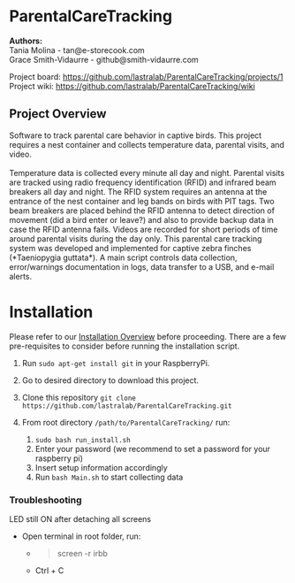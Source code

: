 <h1>ParentalCareTracking</h1>
<b>Authors:</b><br>
Tania Molina - <span style="pointer-events:none">tan@e-storecook.com</span><br>
Grace Smith-Vidaurre - <span style="pointer-events:none">github@smith-vidaurre.com</span>

Project board: https://github.com/lastralab/ParentalCareTracking/projects/1 <br>
Project wiki: https://github.com/lastralab/ParentalCareTracking/wiki

<h2>Project Overview</h2>
Software to track parental care behavior in captive birds. This project requires a nest container and collects temperature data, parental visits, and video.
<br><br>
Temperature data is collected every minute all day and night. Parental visits are tracked using radio frequency identification (RFID) and infrared beam breakers all day and night. The RFID system requires an antenna at the entrance of the nest container and leg bands on birds with PIT tags. Two beam breakers are placed behind the RFID antenna to detect direction of movement (did a bird enter or leave?) and also to provide backup data in case the RFID antenna fails. Videos are recorded for short periods of time around parental visits during the day only.
This parental care tracking system was developed and implemented for captive zebra finches (*Taeniopygia guttata*). A main script controls data collection, error/warnings documentation in logs, data transfer to a USB, and e-mail alerts.

# Installation

Please refer to our [Installation Overview](https://github.com/lastralab/ParentalCareTracking/wiki/Installation) before proceeding. There are a few pre-requisites to consider before running the installation script.

1. Run `sudo apt-get install git` in your RaspberryPi.
2. Go to desired directory to download this project.
3. Clone this repository `git clone https://github.com/lastralab/ParentalCareTracking.git`
4. From root directory `/path/to/ParentalCareTracking/` run:

   1. `sudo bash run_install.sh`
   2. Enter your password (we recommend to set a password for your raspberry pi)
   3. Insert setup information accordingly
   4. Run `bash Main.sh` to start collecting data

### Troubleshooting

LED still ON after detaching all screens</h3>

- Open terminal in root folder, run:
  - > screen -r irbb
    >
  - Ctrl + C
